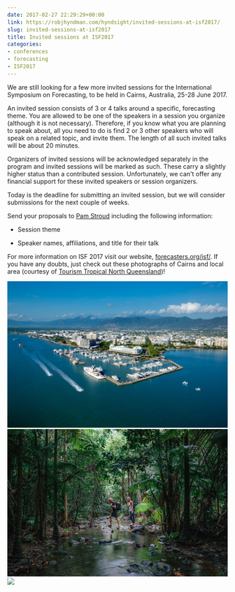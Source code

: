 ```yaml
---
date: 2017-02-27 22:29:29+00:00
link: https://robjhyndman.com/hyndsight/invited-sessions-at-isf2017/
slug: invited-sessions-at-isf2017
title: Invited sessions at ISF2017
categories:
- conferences
- forecasting
- ISF2017
---
```


We are still looking for a few more invited sessions for the International Symposium on Forecasting, to be held in Cairns, Australia, 25-28 June 2017.<!-- more -->

An invited session consists of 3 or 4 talks around a specific, forecasting theme. You are allowed to be one of the speakers in a session you organize (although it is not necessary). Therefore, if you know what you are planning to speak about, all you need to do is find 2 or 3 other speakers who will speak on a related topic, and invite them. The length of all such invited talks will be about 20 minutes.

Organizers of invited sessions will be acknowledged separately in the program and invited sessions will be marked as such. These carry a slightly higher status than a contributed session. Unfortunately, we can't offer any financial support for these invited speakers or session organizers.

Today is the deadline for submitting an invited session, but we will consider submissions for the next couple of weeks.

Send your proposals to [Pam Stroud](mailto:pamstroud@forecasters.org?subject=ISF%202017%20-%20Organized%20Session) including the following information:



  * Session theme

  * Speaker names, affiliations, and title for their talk

For more information on ISF 2017 visit our website, [forecasters.org/isf/](http://forecasters.org/isf/). If you have any doubts, just check out these photographs of Cairns and local area (courtesy of [Tourism Tropical North Queensland](http://ttnq.org.au))!

![](/files/Tourism-Tropical-North-Queensland-66l28xgrgRiCbMb.resized.jpg)
![](/files/Tourism-Tropical-North-Queensland-0SSPMGFDgxxVhbE.resized.resized.jpg)
![](http://dmxhl5sgly8nk.cloudfront.net/dst_53/large/large_Tourism-Tropical-North-Queensland-PFHnoeEe6StYw6H.jpg)
